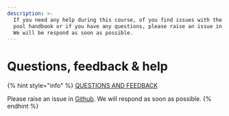 ```yaml
---
description: >-
  If you need any help during this course, of you find issues with the stake
  pool handbook or if you have any questions, please raise an issue in Github.
  We will be respond as soon as possible.
---
```


# Questions, feedback & help



{% hint style="info" %}
[QUESTIONS AND FEEDBACK](https://github.com/carloslodelar/SPO/issues)

Please raise an issue in [Github](https://github.com/carloslodelar/SPO/issues). We will respond as soon as possible.
{% endhint %}

